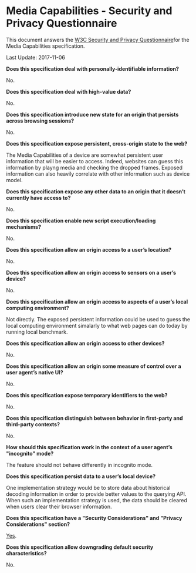 # Media Capabilities - Security and Privacy Questionnaire

This document answers the [W3C Security and Privacy
Questionnaire](https://www.w3.org/TR/security-privacy-questionnaire/)for the
Media Capabilities specification.

Last Update: 2017-11-06

**Does this specification deal with personally-identifiable information?**

No.

**Does this specification deal with high-value data?**

No.

**Does this specification introduce new state for an origin that persists across
browsing sessions?**

No.

**Does this specification expose persistent, cross-origin state to the web?**

The Media Capabilities of a device are somewhat persistent user information that
will be easier to access. Indeed, websites can guess this information by playng
media and checking the dropped frames. Exposed information can also heavily
correlate with other information such as device model.

**Does this specification expose any other data to an origin that it doesn’t
currently have access to?**

No.

**Does this specification enable new script execution/loading mechanisms?**

No.

**Does this specification allow an origin access to a user’s location?**

No.

**Does this specification allow an origin access to sensors on a user’s
device?**

No.

**Does this specification allow an origin access to aspects of a user’s local
computing environment?**

Not directly. The exposed persistent information could be used to guess the
local computing environment simalarly to what web pages can do today by running
local benchmark.

**Does this specification allow an origin access to other devices?**

No.

**Does this specification allow an origin some measure of control over a user
agent’s native UI?**

No.

**Does this specification expose temporary identifiers to the web?**

No.

**Does this specification distinguish between behavior in first-party and
third-party contexts?**

No.

**How should this specification work in the context of a user agent’s
"incognito" mode?**

The feature should not behave differently in incognito mode.

**Does this specification persist data to a user’s local device?**

One implementation strategy would be to store data about historical decoding
information in order to provide better values to the querying API. When such an
implementation strategy is used, the data should be cleared when users clear
their browser information.

**Does this specification have a "Security Considerations" and
"Privacy Considerations" section?**

[Yes](https://w3c.github.io/media-capabilities/#security-privacy-considerations).

**Does this specification allow downgrading default security characteristics?**

No.
